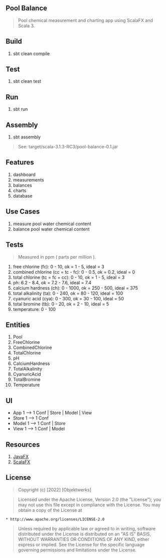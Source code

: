 Pool Balance
------------
>Pool chemical measurement and charting app using ScalaFX and Scala 3.

Build
-----
1. sbt clean compile

Test
----
1. sbt clean test

Run
---
1. sbt run

Assembly
--------
1. sbt assembly
>See: target/scala-3.1.3-RC3/pool-balance-0.1.jar

Features
--------
1. dashboard
2. measurements
3. balances
4. charts
5. database

Use Cases
---------
1. measure pool water chemical content
2. balance pool water chemical content

Tests
-----
>Measured in ppm ( parts per million ).
1. free chlorine (fc): 0 - 10, ok = 1 - 5, ideal = 3
2. combined chlorine (cc = tc - fc): 0 - 0.5, ok = 0.2, ideal = 0
3. total chlorine (tc = fc + cc): 0 - 10, ok = 1 - 5, ideal = 3
4. ph: 6.2 - 8.4, ok = 7.2 - 7.6, ideal = 7.4
5. calcium hardness (ch): 0 - 1000, ok = 250 - 500, ideal = 375
6. total alkalinity (ta): 0 - 240, ok = 80 - 120, ideal = 100
7. cyanuric acid (cya): 0 - 300, ok = 30 - 100, ideal = 50
8. total bromine (tb): 0 - 20, ok = 2 - 10, ideal = 5
9. temperature: 0 - 100

Entities
--------
1. Pool
2. FreeChlorine
3. CombinedChlorine
4. TotalChlorine
5. pH
6. CalciumHardness
7. TotalAlkalinity
8. CyanuricAcid
9. TotalBromine
10. Temperature

UI
--
* App 1 --> 1 Conf | Store | Model | View
* Store 1 --> 1 Conf
* Model 1 --> 1 Conf | Store
* View 1 --> 1 Conf | Model

Resources
---------
1. [JavaFX](https://openjfx.io/index.html)
2. [ScalaFX](http://www.scalafx.org/)

License
-------
> Copyright (c) [2022] [Objektwerks]

>Licensed under the Apache License, Version 2.0 (the "License");
you may not use this file except in compliance with the License.
You may obtain a copy of the License at

    * http://www.apache.org/licenses/LICENSE-2.0

>Unless required by applicable law or agreed to in writing, software
distributed under the License is distributed on an "AS IS" BASIS,
WITHOUT WARRANTIES OR CONDITIONS OF ANY KIND, either express or implied.
See the License for the specific language governing permissions and
limitations under the License.